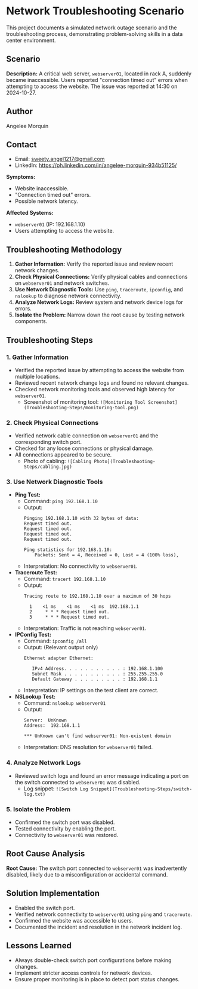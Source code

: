 # Network Troubleshooting Scenario

This project documents a simulated network outage scenario and the troubleshooting process, demonstrating problem-solving skills in a data center environment.

## Scenario

**Description:** A critical web server, `webserver01`, located in rack A, suddenly became inaccessible. Users reported "connection timed out" errors when attempting to access the website. The issue was reported at 14:30 on 2024-10-27.

## Author
Angelee Morquin

## Contact

* Email: sweety.angel1217@gmail.com
* LinkedIn: https://ph.linkedin.com/in/angelee-morquin-934b51125/

**Symptoms:**

* Website inaccessible.
* "Connection timed out" errors.
* Possible network latency.

**Affected Systems:**

* `webserver01` (IP: 192.168.1.10)
* Users attempting to access the website.

## Troubleshooting Methodology

1.  **Gather Information:** Verify the reported issue and review recent network changes.
2.  **Check Physical Connections:** Verify physical cables and connections on `webserver01` and network switches.
3.  **Use Network Diagnostic Tools:** Use `ping`, `traceroute`, `ipconfig`, and `nslookup` to diagnose network connectivity.
4.  **Analyze Network Logs:** Review system and network device logs for errors.
5.  **Isolate the Problem:** Narrow down the root cause by testing network components.

## Troubleshooting Steps

### 1. Gather Information

* Verified the reported issue by attempting to access the website from multiple locations.
* Reviewed recent network change logs and found no relevant changes.
* Checked network monitoring tools and observed high latency for `webserver01`.
    * Screenshot of monitoring tool: `![Monitoring Tool Screenshot](Troubleshooting-Steps/monitoring-tool.png)`

### 2. Check Physical Connections

* Verified network cable connection on `webserver01` and the corresponding switch port.
* Checked for any loose connections or physical damage.
* All connections appeared to be secure.
    * Photo of cabling: `![Cabling Photo](Troubleshooting-Steps/cabling.jpg)`

### 3. Use Network Diagnostic Tools

* **Ping Test:**
    * Command: `ping 192.168.1.10`
    * Output:
        ```
        Pinging 192.168.1.10 with 32 bytes of data:
        Request timed out.
        Request timed out.
        Request timed out.
        Request timed out.

        Ping statistics for 192.168.1.10:
            Packets: Sent = 4, Received = 0, Lost = 4 (100% loss),
        ```
    * Interpretation: No connectivity to `webserver01`.
* **Traceroute Test:**
    * Command: `tracert 192.168.1.10`
    * Output:
        ```
        Tracing route to 192.168.1.10 over a maximum of 30 hops

          1    <1 ms    <1 ms    <1 ms  192.168.1.1
          2     * * * Request timed out.
          3     * * * Request timed out.
        ```
    * Interpretation: Traffic is not reaching `webserver01`.
* **IPConfig Test:**
    * Command: `ipconfig /all`
    * Output: (Relevant output only)
        ```
        Ethernet adapter Ethernet:

           IPv4 Address. . . . . . . . . . . : 192.168.1.100
           Subnet Mask . . . . . . . . . . . : 255.255.255.0
           Default Gateway . . . . . . . . . : 192.168.1.1
        ```
    * Interpretation: IP settings on the test client are correct.
* **NSLookup Test:**
    * Command: `nslookup webserver01`
    * Output:
        ```
        Server:  UnKnown
        Address:  192.168.1.1

        *** UnKnown can't find webserver01: Non-existent domain
        ```
    * Interpretation: DNS resolution for `webserver01` failed.

### 4. Analyze Network Logs

* Reviewed switch logs and found an error message indicating a port on the switch connected to `webserver01` was disabled.
    * Log snippet: `![Switch Log Snippet](Troubleshooting-Steps/switch-log.txt)`

### 5. Isolate the Problem

* Confirmed the switch port was disabled.
* Tested connectivity by enabling the port.
* Connectivity to `webserver01` was restored.

## Root Cause Analysis

**Root Cause:** The switch port connected to `webserver01` was inadvertently disabled, likely due to a misconfiguration or accidental command.

## Solution Implementation

* Enabled the switch port.
* Verified network connectivity to `webserver01` using `ping` and `traceroute`.
* Confirmed the website was accessible to users.
* Documented the incident and resolution in the network incident log.

## Lessons Learned

* Always double-check switch port configurations before making changes.
* Implement stricter access controls for network devices.
* Ensure proper monitoring is in place to detect port status changes.
